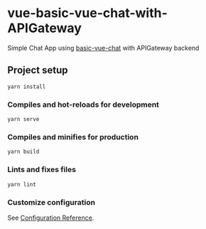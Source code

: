 # vue-basic-vue-chat-with-APIGateway

Simple Chat App using [basic-vue-chat](https://www.npmjs.com/package/basic-vue-chat) with APIGateway backend



## Project setup
```
yarn install
```

### Compiles and hot-reloads for development
```
yarn serve
```

### Compiles and minifies for production
```
yarn build
```

### Lints and fixes files
```
yarn lint
```

### Customize configuration
See [Configuration Reference](https://cli.vuejs.org/config/).
